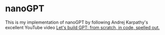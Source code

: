 # nanoGPT
This is my implementation of nanoGPT by following Andrej Karpathy's excellent YouTube video [Let's build GPT: from scratch, in code, spelled out.](https://www.youtube.com/watch?v=kCc8FmEb1nY&t=1s)
